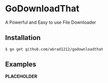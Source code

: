 # GoDownloadThat
A Powerful and Easy to use File Downloader

## Installation
`$ go get github.com/abrad1212/godownloadthat`

## Examples
**PLACEHOLDER**